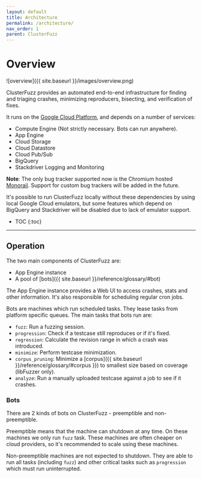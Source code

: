 ```yaml
---
layout: default
title: Architecture
permalink: /architecture/
nav_order: 1
parent: ClusterFuzz
---
```


# Overview
![overview]({{ site.baseurl }}/images/overview.png)

ClusterFuzz provides an automated end-to-end infrastructure for finding and
triaging crashes, minimizing reproducers, bisecting, and verification of fixes.

It runs on the [Google Cloud Platform](https://cloud.google.com/), and depends
on a number of services:
- Compute Engine (Not strictly necessary. Bots can run anywhere).
- App Engine
- Cloud Storage
- Cloud Datastore
- Cloud Pub/Sub
- BigQuery
- Stackdriver Logging and Monitoring

**Note**: The only bug tracker supported now is the Chromium hosted
[Monorail](https://opensource.google.com/projects/monorail). Support for custom
bug trackers will be added in the future.

It's possible to run ClusterFuzz locally without these dependencies by using
local Google Cloud emulators, but some features which depend on BigQuery and
Stackdriver will be disabled due to lack of emulator support.

- TOC
{:toc}

---

## Operation
The two main components of ClusterFuzz are:

- App Engine instance
- A pool of [bots]({{ site.baseurl }}/reference/glossary/#bot)

The App Engine instance provides a Web UI to access crashes, stats and other
information. It's also responsible for scheduling regular cron jobs.

Bots are machines which run scheduled tasks. They lease tasks from platform
specific queues. The main tasks that bots run are:
- `fuzz`: Run a fuzzing session.
- `progression`: Check if a testcase still reproduces or if it's fixed.
- `regression`: Calculate the revision range in which a crash was introduced.
- `minimize`: Perform testcase minimization.
- `corpus_pruning`: Minimize a [corpus]({{ site.baseurl
  }}/reference/glossary/#corpus }}) to smallest size based on coverage (libFuzzer only).
- `analyze`: Run a manually uploaded testcase against a job to see if it crashes.

### Bots
There are 2 kinds of bots on ClusterFuzz - preemptible and non-preemptible.

Preemptible means that the machine can shutdown at any time. On these machines
we only run `fuzz` task. These machines are often cheaper on cloud providers, so
it's recommended to scale using these machines.

Non-preemptible machines are not expected to shutdown. They are able to run all
tasks (including `fuzz`) and other critical tasks such as `progression` which
must run uninterrupted.
